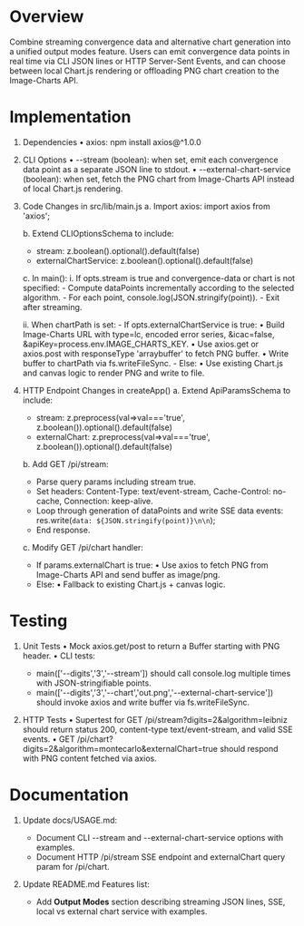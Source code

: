 # Overview
Combine streaming convergence data and alternative chart generation into a unified output modes feature. Users can emit convergence data points in real time via CLI JSON lines or HTTP Server-Sent Events, and can choose between local Chart.js rendering or offloading PNG chart creation to the Image-Charts API.

# Implementation

1. Dependencies
   • axios: npm install axios@^1.0.0

2. CLI Options
   • --stream (boolean): when set, emit each convergence data point as a separate JSON line to stdout.
   • --external-chart-service (boolean): when set, fetch the PNG chart from Image-Charts API instead of local Chart.js rendering.

3. Code Changes in src/lib/main.js
   a. Import axios:
      import axios from 'axios';

   b. Extend CLIOptionsSchema to include:
      - stream: z.boolean().optional().default(false)
      - externalChartService: z.boolean().optional().default(false)

   c. In main():
      i. If opts.stream is true and convergence-data or chart is not specified:
         - Compute dataPoints incrementally according to the selected algorithm.
         - For each point, console.log(JSON.stringify(point)).
         - Exit after streaming.

      ii. When chartPath is set:
         - If opts.externalChartService is true:
           • Build Image-Charts URL with type=lc, encoded error series, &icac=false, &apiKey=process.env.IMAGE_CHARTS_KEY.
           • Use axios.get or axios.post with responseType 'arraybuffer' to fetch PNG buffer.
           • Write buffer to chartPath via fs.writeFileSync.
         - Else:
           • Use existing Chart.js and canvas logic to render PNG and write to file.

4. HTTP Endpoint Changes in createApp()
   a. Extend ApiParamsSchema to include:
      - stream: z.preprocess(val=>val==='true', z.boolean()).optional().default(false)
      - externalChart: z.preprocess(val=>val==='true', z.boolean()).optional().default(false)

   b. Add GET /pi/stream:
      - Parse query params including stream true.
      - Set headers: Content-Type: text/event-stream, Cache-Control: no-cache, Connection: keep-alive.
      - Loop through generation of dataPoints and write SSE data events:
         res.write(`data: ${JSON.stringify(point)}\n\n`);
      - End response.

   c. Modify GET /pi/chart handler:
      - If params.externalChart is true:
         • Use axios to fetch PNG from Image-Charts API and send buffer as image/png.
      - Else:
         • Fallback to existing Chart.js + canvas logic.

# Testing

1. Unit Tests
   • Mock axios.get/post to return a Buffer starting with PNG header.
   • CLI tests:
     - main(['--digits','3','--stream']) should call console.log multiple times with JSON-stringifiable points.
     - main(['--digits','3','--chart','out.png','--external-chart-service']) should invoke axios and write buffer via fs.writeFileSync.

2. HTTP Tests
   • Supertest for GET /pi/stream?digits=2&algorithm=leibniz should return status 200, content-type text/event-stream, and valid SSE events.
   • GET /pi/chart?digits=2&algorithm=montecarlo&externalChart=true should respond with PNG content fetched via axios.

# Documentation

1. Update docs/USAGE.md:
   - Document CLI --stream and --external-chart-service options with examples.
   - Document HTTP /pi/stream SSE endpoint and externalChart query param for /pi/chart.

2. Update README.md Features list:
   - Add **Output Modes** section describing streaming JSON lines, SSE, local vs external chart service with examples.